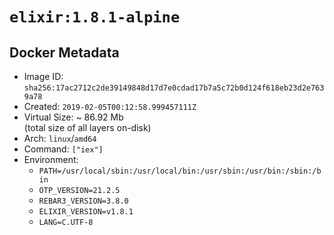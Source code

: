 # `elixir:1.8.1-alpine`

## Docker Metadata

- Image ID: `sha256:17ac2712c2de39149848d17d7e0cdad17b7a5c72b0d124f618eb23d2e7639a78`
- Created: `2019-02-05T00:12:58.999457111Z`
- Virtual Size: ~ 86.92 Mb  
  (total size of all layers on-disk)
- Arch: `linux`/`amd64`
- Command: `["iex"]`
- Environment:
  - `PATH=/usr/local/sbin:/usr/local/bin:/usr/sbin:/usr/bin:/sbin:/bin`
  - `OTP_VERSION=21.2.5`
  - `REBAR3_VERSION=3.8.0`
  - `ELIXIR_VERSION=v1.8.1`
  - `LANG=C.UTF-8`
